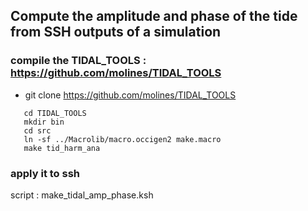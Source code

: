 ## Compute the amplitude and phase of the tide from SSH outputs of a simulation

### compile the TIDAL_TOOLS : https://github.com/molines/TIDAL_TOOLS

  - git clone https://github.com/molines/TIDAL_TOOLS

```
   cd TIDAL_TOOLS
   mkdir bin
   cd src
   ln -sf ../Macrolib/macro.occigen2 make.macro
   make tid_harm_ana
```

### apply it to ssh

 script : make_tidal_amp_phase.ksh 
